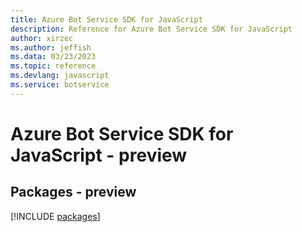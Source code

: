 ```yaml
---
title: Azure Bot Service SDK for JavaScript
description: Reference for Azure Bot Service SDK for JavaScript
author: xirzec
ms.author: jeffish
ms.data: 03/23/2023
ms.topic: reference
ms.devlang: javascript
ms.service: botservice
---
```

# Azure Bot Service SDK for JavaScript - preview
## Packages - preview
[!INCLUDE [packages](bot-service-index.md)]